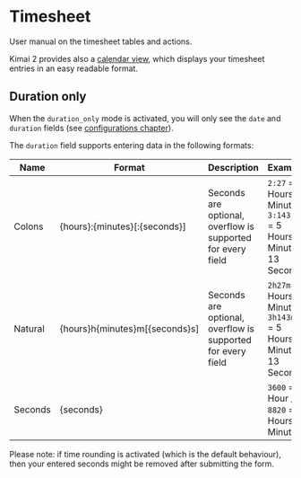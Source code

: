 # Timesheet

User manual on the timesheet tables and actions.

Kimai 2 provides also a [calendar view](calendar.md), which displays your timesheet entries in an easy readable format.

## Duration only

When the `duration_only` mode is activated, you will only see the `date` and `duration` fields (see [configurations chapter](configurations.md)).

The `duration` field supports entering data in the following formats:

| Name | Format | Description | Examples |
|---|---|---|---|
| Colons | {hours}:{minutes}[:{seconds}] | Seconds are optional, overflow is supported for every field | `2:27` = 2 Hours, 27 Minutes / `3:143:13` = 5 Hours, 23 Minutes, 13 Seconds|
| Natural | {hours}h{minutes}m[{seconds}s] | Seconds are optional, overflow is supported for every field | `2h27m` = 2 Hours, 27 Minutes / `3h143m13s` = 5 Hours, 23 Minutes, 13 Seconds |
| Seconds | {seconds} | | `3600` = 1 Hour / `8820` = 2 Hours, 27 Minutes |

Please note: if time rounding is activated (which is the default behaviour), then your entered seconds might be removed after submitting the form.
